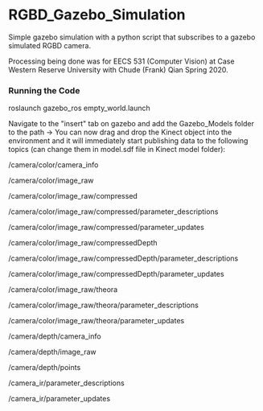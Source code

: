 # RGBD_Gazebo_Simulation
Simple gazebo simulation with a python script that subscribes to a gazebo simulated RGBD camera.

Processing being done was for EECS 531 (Computer Vision) at Case Western Reserve University with Chude (Frank) Qian Spring 2020.

### Running the Code

roslaunch gazebo_ros empty_world.launch

Navigate to the "insert" tab on gazebo and add the Gazebo_Models folder to the path -> You can now drag and drop the Kinect object into the environment and it will immediately start publishing data to the following topics (can change them in model.sdf file in Kinect model folder):

/camera/color/camera_info

/camera/color/image_raw

/camera/color/image_raw/compressed

/camera/color/image_raw/compressed/parameter_descriptions

/camera/color/image_raw/compressed/parameter_updates

/camera/color/image_raw/compressedDepth

/camera/color/image_raw/compressedDepth/parameter_descriptions

/camera/color/image_raw/compressedDepth/parameter_updates

/camera/color/image_raw/theora

/camera/color/image_raw/theora/parameter_descriptions

/camera/color/image_raw/theora/parameter_updates

/camera/depth/camera_info

/camera/depth/image_raw

/camera/depth/points

/camera_ir/parameter_descriptions

/camera_ir/parameter_updates
